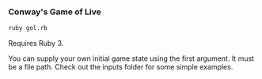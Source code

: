 ### Conway's Game of Live

```bash
ruby gol.rb
```

Requires Ruby 3.

You can supply your own initial game state using the first argument. It must be a file path. Check out the inputs folder for some simple examples.
